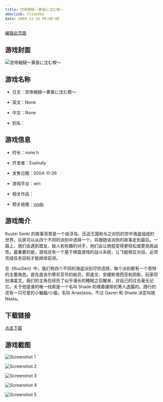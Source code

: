 ```yaml
---
title: 空帝戦騎～黄昏に沈む楔～
abbrlink: 731ab4be
date: 2004-11-26 00:00:00
---
```

[编辑此页面](https://github.com/ACG-3/ADV3-source/blob/main/source/_posts/games/%E7%A9%BA%E5%B8%9D%E6%88%A6%E9%A8%8E%EF%BD%9E%E9%BB%84%E6%98%8F%E3%81%AB%E6%B2%88%E3%82%80%E6%A5%94%EF%BD%9E.md)

## 游戏封面

![空帝戦騎～黄昏に沈む楔～](https://pan.timero.xyz/d/onedrive/img_lib_001/%E7%A9%BA%E5%B8%9D%E6%88%A6%E9%A8%8E%EF%BD%9E%E9%BB%84%E6%98%8F%E3%81%AB%E6%B2%88%E3%82%80%E6%A5%94%EF%BD%9E_cover.avif)


## 游戏名称

- 日文：空帝戦騎～黄昏に沈む楔～
- 英文：None
- 中文：None

- 别名：


## 游戏信息

- 时长：none h
- 开发者：Eushully
- 发售日期：2004-11-26
- 游戏平台：win
- 相关作品：

- 相关链接：[vndb](https://vndb.org/v1191)


## 游戏简介

Kuutei Senki 的故事背景是一个由浮岛、压迫王国和与之对抗的空中海盗组成的世界。玩家可以从四个不同的派别中选择一个，并跟随该派别的故事走到最后。一路上，我们会遇到盟友、敌人和有趣的对手，他们会让旅程变得更轻松或更具挑战性。最重要的是，游戏还有一个基于棋盘游戏的战斗系统，让飞艇相互对战，必须完成任务目标才能继续前进。

在《KuuSen》中，我们有四个不同的海盗派别可供选择，每个派别都有一个奇特的主要角色。首先是吉尔蒂尼亚号的船员，即盖文、安娜斯塔西亚和阴影。玩家将扮演盖文。我们的主角在经历了似乎漫长的睡眠之后醒来，对自己的过去毫无记忆。关于他是谁的唯一线索是一个名叫 Shade 的缠着绷带的男人透露的。随行的还有一只可爱的小蝙蝠/小猫，名叫 Anastasia，不过 Gaven 和 Shade 决定叫她 Nasta。




## 下载链接

[点击下载](https://pan.timero.xyz/onedrive/adv_lib_001/%E7%A9%BA%E5%B8%9D%E6%88%A6%E9%A8%8E%EF%BD%9E%E9%BB%84%E6%98%8F%E3%81%AB%E6%B2%88%E3%82%80%E6%A5%94%EF%BD%9E)


## 游戏截图


![Screenshot 1](https://pan.timero.xyz/d/onedrive/img_lib_001/%E7%A9%BA%E5%B8%9D%E6%88%A6%E9%A8%8E%EF%BD%9E%E9%BB%84%E6%98%8F%E3%81%AB%E6%B2%88%E3%82%80%E6%A5%94%EF%BD%9E_Screenshot_1.avif)

![Screenshot 2](https://pan.timero.xyz/d/onedrive/img_lib_001/%E7%A9%BA%E5%B8%9D%E6%88%A6%E9%A8%8E%EF%BD%9E%E9%BB%84%E6%98%8F%E3%81%AB%E6%B2%88%E3%82%80%E6%A5%94%EF%BD%9E_Screenshot_2.avif)

![Screenshot 3](https://pan.timero.xyz/d/onedrive/img_lib_001/%E7%A9%BA%E5%B8%9D%E6%88%A6%E9%A8%8E%EF%BD%9E%E9%BB%84%E6%98%8F%E3%81%AB%E6%B2%88%E3%82%80%E6%A5%94%EF%BD%9E_Screenshot_3.avif)

![Screenshot 4](https://pan.timero.xyz/d/onedrive/img_lib_001/%E7%A9%BA%E5%B8%9D%E6%88%A6%E9%A8%8E%EF%BD%9E%E9%BB%84%E6%98%8F%E3%81%AB%E6%B2%88%E3%82%80%E6%A5%94%EF%BD%9E_Screenshot_4.avif)

![Screenshot 5](https://pan.timero.xyz/d/onedrive/img_lib_001/%E7%A9%BA%E5%B8%9D%E6%88%A6%E9%A8%8E%EF%BD%9E%E9%BB%84%E6%98%8F%E3%81%AB%E6%B2%88%E3%82%80%E6%A5%94%EF%BD%9E_Screenshot_5.avif)

